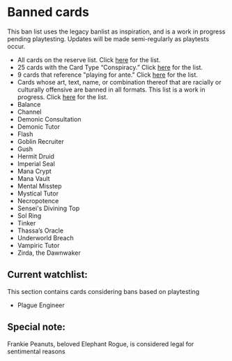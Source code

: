 # Banned cards
This ban list uses the legacy banlist as inspiration, and is a work in progress pending playtesting. Updates will be made semi-regularly as playtests occur.

* All cards on the reserve list. Click [here](https://magic.wizards.com/en/news/announcements/official-reprint-policy) for the list.
* 25 cards with the Card Type “Conspiracy.” Click [here](https://gatherer.wizards.com/Pages/Search/Default.aspx?action=advanced&special=true&type=+%5b%22Conspiracy%22%5d) for the list.
* 9 cards that reference "playing for ante." Click [here](https://gatherer.wizards.com/Pages/Search/Default.aspx?action=advanced&text=+%5b%22%20ante.%22%5d) for the list.
* Cards whose art, text, name, or combination thereof that are racially or culturally offensive are banned in all formats. This list is a work in progress. Click [here](https://magic.wizards.com/en/news/announcements/depictions-racism-magic-2020-06-10) for the list.
* Balance
* Channel
* Demonic Consultation
* Demonic Tutor
* Flash
* Goblin Recruiter
* Gush
* Hermit Druid
* Imperial Seal
* Mana Crypt
* Mana Vault
* Mental Misstep
* Mystical Tutor
* Necropotence
* Sensei's Divining Top
* Sol Ring
* Tinker
* Thassa’s Oracle
* Underworld Breach
* Vampiric Tutor
* Zirda, the Dawnwaker

## Current watchlist:
This section contains cards considering bans based on playtesting
* Plague Engineer

## Special note:
Frankie Peanuts, beloved Elephant Rogue, is considered legal for sentimental reasons